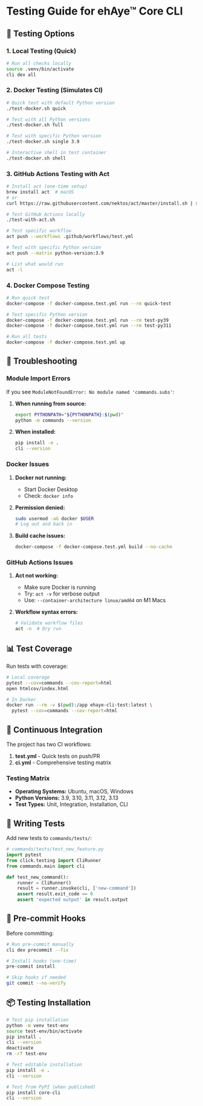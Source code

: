 # Testing Guide for ehAye™ Core CLI

## 🧪 Testing Options

### 1. Local Testing (Quick)

```bash
# Run all checks locally
source .venv/bin/activate
cli dev all
```

### 2. Docker Testing (Simulates CI)

```bash
# Quick test with default Python version
./test-docker.sh quick

# Test with all Python versions
./test-docker.sh full

# Test with specific Python version
./test-docker.sh single 3.9

# Interactive shell in test container
./test-docker.sh shell
```

### 3. GitHub Actions Testing with Act

```bash
# Install act (one-time setup)
brew install act  # macOS
# or
curl https://raw.githubusercontent.com/nektos/act/master/install.sh | sudo bash  # Linux

# Test GitHub Actions locally
./test-with-act.sh

# Test specific workflow
act push --workflows .github/workflows/test.yml

# Test with specific Python version
act push --matrix python-version:3.9

# List what would run
act -l
```

### 4. Docker Compose Testing

```bash
# Run quick test
docker-compose -f docker-compose.test.yml run --rm quick-test

# Test specific Python version
docker-compose -f docker-compose.test.yml run --rm test-py39
docker-compose -f docker-compose.test.yml run --rm test-py311

# Run all tests
docker-compose -f docker-compose.test.yml up
```

## 🐛 Troubleshooting

### Module Import Errors

If you see `ModuleNotFoundError: No module named 'commands.subs'`:

1. **When running from source:**
   ```bash
   export PYTHONPATH="${PYTHONPATH}:$(pwd)"
   python -m commands --version
   ```

2. **When installed:**
   ```bash
   pip install -e .
   cli --version
   ```

### Docker Issues

1. **Docker not running:**
   - Start Docker Desktop
   - Check: `docker info`

2. **Permission denied:**
   ```bash
   sudo usermod -aG docker $USER
   # Log out and back in
   ```

3. **Build cache issues:**
   ```bash
   docker-compose -f docker-compose.test.yml build --no-cache
   ```

### GitHub Actions Issues

1. **Act not working:**
   - Make sure Docker is running
   - Try: `act -v` for verbose output
   - Use: `--container-architecture linux/amd64` on M1 Macs

2. **Workflow syntax errors:**
   ```bash
   # Validate workflow files
   act -n  # Dry run
   ```

## 📊 Test Coverage

Run tests with coverage:

```bash
# Local coverage
pytest --cov=commands --cov-report=html
open htmlcov/index.html

# In Docker
docker run --rm -v $(pwd):/app ehaye-cli-test:latest \
  pytest --cov=commands --cov-report=html
```

## 🔄 Continuous Integration

The project has two CI workflows:

1. **test.yml** - Quick tests on push/PR
2. **ci.yml** - Comprehensive testing matrix

### Testing Matrix

- **Operating Systems:** Ubuntu, macOS, Windows
- **Python Versions:** 3.9, 3.10, 3.11, 3.12, 3.13
- **Test Types:** Unit, Integration, Installation, CLI

## 📝 Writing Tests

Add new tests to `commands/tests/`:

```python
# commands/tests/test_new_feature.py
import pytest
from click.testing import CliRunner
from commands.main import cli

def test_new_command():
    runner = CliRunner()
    result = runner.invoke(cli, ['new-command'])
    assert result.exit_code == 0
    assert 'expected output' in result.output
```

## 🚀 Pre-commit Hooks

Before committing:

```bash
# Run pre-commit manually
cli dev precommit --fix

# Install hooks (one-time)
pre-commit install

# Skip hooks if needed
git commit --no-verify
```

## 📦 Testing Installation

```bash
# Test pip installation
python -m venv test-env
source test-env/bin/activate
pip install .
cli --version
deactivate
rm -rf test-env

# Test editable installation
pip install -e .
cli --version

# Test from PyPI (when published)
pip install core-cli
cli --version
```